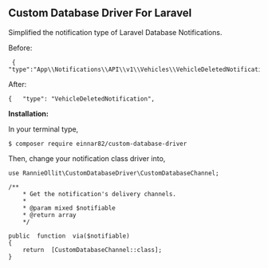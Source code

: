 ## **Custom Database Driver For Laravel**

Simplified the notification type of Laravel Database Notifications.

Before: 

     { "type":"App\\Notifications\\API\\v1\\Vehicles\\VehicleDeletedNotification",

After: 

    {	"type": "VehicleDeletedNotification",

**Installation:**

In your terminal type,

    $ composer require einnar82/custom-database-driver

Then, change your notification class driver into,

    use RannieOllit\CustomDatabaseDriver\CustomDatabaseChannel;    

    /**
        * Get the notification's delivery channels.
        *
        * @param mixed $notifiable
        * @return array
        */
    
    public  function  via($notifiable)
    {
	    return  [CustomDatabaseChannel::class];
    }


